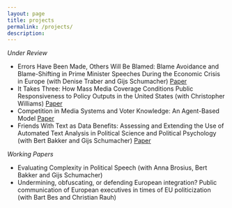 ```yaml
---
layout: page
title: projects
permalink: /projects/
description:
---
```



*Under Review*

- Errors Have Been Made, Others Will Be Blamed: Blame Avoidance and Blame-Shifting in Prime Minister Speeches During the Economic Crisis in Europe (with Denise Traber and Gijs Schumacher) [Paper](https://osf.io/kg6qs/)
- It Takes Three: How Mass Media Coverage Conditions Public Responsiveness to Policy Outputs in the United States (with Christopher Williams) [Paper](https://osf.io/ymvfb)
- Competition in Media Systems and Voter Knowledge: An Agent-Based Model [Paper](https://osf.io/u7wbr/)
- Friends With Text as Data Benefits: Assessing and Extending the Use of Automated Text Analysis in Political Science and Political Psychology (with Bert Bakker and Gijs Schumacher) [Paper](https://osf.io/vzykp/)

*Working Papers*
- Evaluating Complexity in Political Speech (with Anna Brosius, Bert Bakker and Gijs Schumacher)
- Undermining, obfuscating, or defending European integration? Public communication of European executives in times of EU politicization  (with Bart Bes and Christian Rauh)